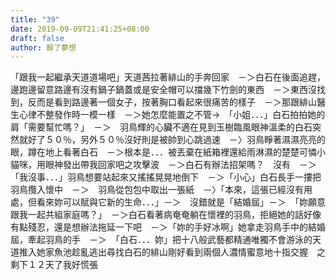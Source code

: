 ```yaml
---
title: "39"
date: 2019-09-09T21:41:25+08:00
draft: false
author: 餘了夢想
---
```


「跟我一起繼承天道道場吧」天道茜拉著緋山的手奔回家　－＞白石在後面追趕，邊跑邊留意路邊有沒有鍋子鍋蓋或是安全帽可以擋幾下竹劍的東西　－＞東西沒找到，反而是看到路邊著一個女子，按著胸口看起來很痛苦的樣子　－＞那跟緋山醫生心律不整發作時一模一樣　－＞她怎麼能置之不管->　「小姐．．．」白石拍拍她的肩「需要幫忙嗎？」　－＞　羽鳥輝的心臟不適在見到玉樹臨風眼神溫柔的白石突然就好了５０％，另外５０％沒好則是被帥到心跳過速　－〉羽鳥睜著濕濕亮亮的眼，蹲在地上看著白石　－＞根本是．．．被丟棄在紙箱裡還給雨淋濕的楚楚可憐小貓咪，用眼神發出帶我回家吧之攻擊波　－＞白石有辦法招架嗎？　沒有　－＞「我沒事．．．」羽鳥想要站起來又搖搖晃晃地倒下　－＞「小心」白石長手一摟把羽鳥攬入懷中　－＞　羽鳥從包包中取出一張紙　－〉「本來，這張已經沒有用處，但看來妳可以賦與它新的生命．．．」－＞　沒錯就是「結婚屆」－＞　「妳願意跟我一起共組家庭嗎？」　－＞白石看著病奄奄躺在懷裡的羽鳥，拒絕她的話好像有點殘忍，還是想辦法拖延一下吧　－＞「妳的手好冰啊」她拿走羽鳥手中的結婚屆，牽起羽鳥的手　－＞　「白石．．．妳」把十八般武藝都精通唯獨不會游泳的天道推入她家魚池趁亂逃出尋找白石的緋山剛好看到兩個人濃情蜜意地十指交握　之　　剩下１２天了我好慌張
